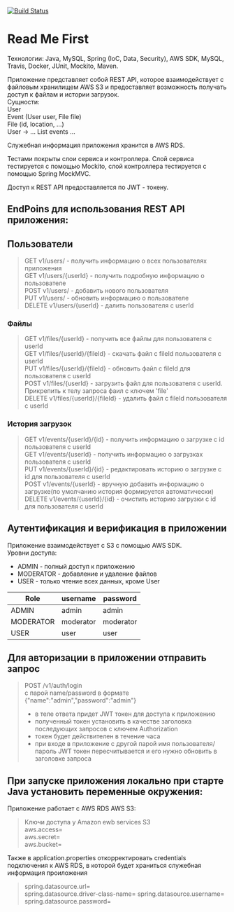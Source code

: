 [![Build Status](https://travis-ci.com/AndrewAlyonkin/alenkinDrive.svg?branch=master)](https://travis-ci.com/AndrewAlyonkin/alenkinDrive)
# Read Me First
Технологии: Java, MySQL, Spring (IoC, Data, Security), AWS SDK,
MySQL, Travis, Docker, JUnit, Mockito, Maven.

Приложение представляет собой REST API, которое взаимодействует с файловым хранилищем
AWS S3 и предоставляет возможность получать доступ к файлам и истории загрузок.  
Сущности:  
User  
Event (User user, File file)  
File (id, location, ...)  
User -> … List<Events> events ...

Служебная информация приложения хранится в AWS RDS.

Тестами покрыты слои сервиса и контроллера. Слой сервиса тестируется с помощью Mockito,
слой контроллера тестируется с помощью Spring MockMVC.

Доступ к REST API предоставляется по JWT - токену.

## EndPoins для использования REST API приложения:   
## Пользователи  
>GET v1/users/ - получить информацию о всех пользователях приложения  
>GET v1/users/{userId} - получить подробную информацию о пользователе  
>POST v1/users/ - добавить нового пользователя  
>PUT v1/users/ - обновить информацию о пользователе  
>DELETE v1/users/{userId} - далить пользователя с userId  

### Файлы
>GET v1/files/{userId} - получить все файлы для пользователя с userId  
>GET v1/files/{userId}/{fileId} - скачать файл с fileId пользователя с userId  
>PUT v1/files/{userId}/{fileId} - обновить файл с fileId для пользователя с userId  
>POST v1/files/{userId} - загрузить файл для пользователя с userId. Прикрепить к телу запроса фаил с ключем 'file'   
>DELETE v1/files/{userId}/{fileId} - удалить файл с fileId пользователя с userId  

### История загрузок
>GET v1/events/{userId}/{id} - получить информацию о загрузке с id пользователя с userId  
>GET v1/events/{userId} - получить информацию о загрузках пользователя с userId  
>PUT v1/events/{userId}/{id} - редактировать историю о загрузке с id для пользователя с userId  
>POST v1/events/{userId} - вручную добавить информацию о загрузке(по умолчанию история формируется автоматически)  
>DELETE v1/events/{userId}/{id} - очистить историю загрузки с id для пользователя с userId  

## Аутентификация и верификация в приложении
Приложение взаимодействует с S3 с помощью AWS SDK.  
Уровни доступа:  
 - ADMIN - полный доступ к приложению  
 - MODERATOR - добавление и удаление файлов  
 - USER - только чтение всех данных, кроме User  

|Role|username|password|  
|----|--------|--------|  
|ADMIN|admin |admin |
|MODERATOR|moderator |moderator |
|USER|user |user |

## Для авторизации в приложении отправить запрос
> POST /v1/auth/login  
> с парой name/password в формате {"name":"admin","password":"admin"}  
>  - в теле ответа придет JWT токен для доступа к приложению  
>  - полученный токен установить в качестве заголовка последующих запросов с ключем Authorization  
>  - токен будет действителен в течение часа
>  - при входе в приложение с другой парой имя пользователя/пароль JWT токен пересчитывается и его нужно обновить в заголовке запроса

## При запуске приложения локально при старте Java установить переменные окружения:
Приложение работает с AWS RDS  AWS S3:  
> Ключи доступа у Amazon ewb services S3  
> aws.access=  
> aws.secret=  
> aws.bucket=  

Также в application.properties откорректировать credentials подключения к AWS RDS, в которой будет храниться служебная информация проиложения
> spring.datasource.url=  
> spring.datasource.driver-class-name=
> spring.datasource.username=
> spring.datasource.password=